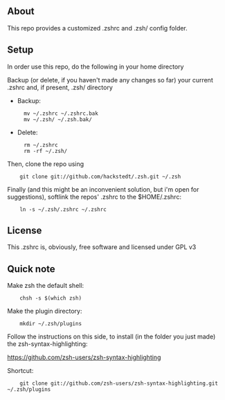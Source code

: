 ## About

This repo provides a customized .zshrc and .zsh/ config folder.

## Setup

In order use this repo, do the following in your home directory

Backup (or delete, if you haven't made any changes so far) your current .zshrc and, if present, .zsh/ directory

* Backup:

        mv ~/.zshrc ~/.zshrc.bak
        mv ~/.zsh/ ~/.zsh.bak/

* Delete:

        rm ~/.zshrc
        rm -rf ~/.zsh/


Then, clone the repo using

        git clone git://github.com/hackstedt/.zsh.git ~/.zsh

Finally (and this might be an inconvenient solution, but i'm open for suggestions), softlink the repos' .zshrc to the $HOME/.zshrc:

        ln -s ~/.zsh/.zshrc ~/.zshrc

## License

This .zshrc is, obviously, free software and licensed under GPL v3

## Quick note

Make zsh the default shell:

        chsh -s $(which zsh)

Make the plugin directory:

        mkdir ~/.zsh/plugins 

Follow the instructions on this side, to install (in the folder you just made) the zsh-syntax-highlighting:

https://github.com/zsh-users/zsh-syntax-highlighting

Shortcut:

        git clone git://github.com/zsh-users/zsh-syntax-highlighting.git ~/.zsh/plugins
        
